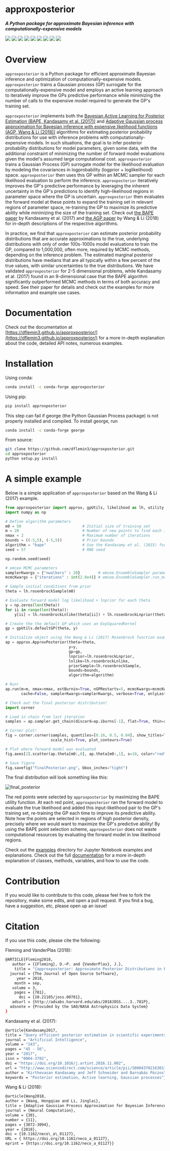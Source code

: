 **approxposterior**
===================

***A Python package for approximate Bayesian inference with computationally-expensive models***

<p>
<a href="https://github.com/dflemin3/approxposterior">
<img src="https://img.shields.io/badge/GitHub-dflemin3%2Fapproxposterior-blue.svg?style=flat"></a>
<a href="https://github.com/dflemin3/approxposterior/blob/master/LICENSE">
<img src="https://img.shields.io/badge/license-MIT-blue.svg?style=flat"></a>
<a href="https://travis-ci.org/dflemin3/approxposterior">
<img src="http://img.shields.io/travis/dflemin3/approxposterior/master.svg?style=flat"></a>
<a href="https://doi.org/10.21105/joss.00781">
<img src="http://joss.theoj.org/papers/10.21105/joss.00781/status.svg"></a>
<a href="https://pypi.python.org/pypi/approxposterior/">
<img src="https://img.shields.io/pypi/pyversions/approxposterior.svg"></a>
<a href="https://conda.anaconda.org/conda-forge">
<img src="https://anaconda.org/conda-forge/approxposterior/badges/installer/conda.svg"></a>
<a href="https://anaconda.org/conda-forge/approxposterior">
<img src="https://anaconda.org/conda-forge/approxposterior/badges/downloads.svg"></a>
<a href="https://coveralls.io/github/dflemin3/approxposterior?branch=master">
<img src="https://coveralls.io/repos/github/dflemin3/approxposterior/badge.svg?branch=master"></a>
<a href="https://dflemin3.github.io/approxposterior/">
<img src="https://img.shields.io/badge/<Docs>-<Read the docs>-<informational>"></a>
</p>

Overview
========

`approxposterior` is a Python package for efficient approximate Bayesian
inference and optimization of computationally-expensive models. `approxposterior`
trains a Gaussian process (GP) surrogate for the computationally-expensive model
and employs an active learning approach to iteratively improve the GPs predictive
performance while minimizing the number of calls to the expensive model required
to generate the GP's training set.

`approxposterior` implements both the [Bayesian Active Learning for Posterior Estimation (BAPE, Kandasamy et al. (2017))](https://www.sciencedirect.com/science/article/abs/pii/S0004370216301394) and [Adaptive Gaussian process approximation for Bayesian inference with expensive likelihood functions (AGP, Wang & Li (2018))](https://www.semanticscholar.org/paper/Adaptive-Gaussian-Process-Approximation-for-with-Wang-Li/a11e3a4144898920835ccff7ef0ed0b159b94bc6) algorithms for estimating posterior probability distributions for use with inference problems with computationally-expensive models. In such situations,
the goal is to infer posterior probability distributions for model parameters, given some data, with the additional constraint of minimizing the number of forward model evaluations given the model's assumed large computational cost.  `approxposterior` trains a Gaussian Process (GP) surrogate model for the likelihood evaluation by modeling the covariances in logprobability (logprior + loglikelihood) space. `approxposterior` then uses this GP within an MCMC sampler for each likelihood evaluation to perform the inference. `approxposterior` iteratively improves the GP's predictive performance by leveraging the inherent uncertainty in the GP's predictions to identify high-likelihood regions in parameter space where the GP is uncertain.  `approxposterior` then evaluates the forward model at these points to expand the training set in relevant regions of parameter space, re-training the GP to maximize its predictive ability while minimizing the size of the training set.  Check out [the BAPE paper](https://www.sciencedirect.com/science/article/abs/pii/S0004370216301394) by Kandasamy et al. (2017) and [the AGP paper](https://www.semanticscholar.org/paper/Adaptive-Gaussian-Process-Approximation-for-with-Wang-Li/a11e3a4144898920835ccff7ef0ed0b159b94bc6) by Wang & Li (2018) for in-depth descriptions of the respective algorithms.

In practice, we find that `approxposterior` can estimate posterior probability distributions that are accurate
approximations to the true, underlying distributions with only of order 100s-1000s model evaluations to train the GP, compared to 1,000,000, often more, required by MCMC methods, depending on the inference problem. The estimated marginal posterior distributions have medians that are all typically within a few percent of the true values, with similar uncertainties to the true distributions.  We have validated `approxposterior` for 2-5 dimensional problems, while Kandasamy et al. (2017) found in an 9-dimensional case that the BAPE algorithm significantly outperformed MCMC methods in terms of both accuracy and speed. See their paper for details and check out the examples for more information and example use cases.

Documentation
=============

Check out the documentation at [https://dflemin3.github.io/approxposterior/](https://dflemin3.github.io/approxposterior/) for a more in-depth explanation about the code, detailed API notes, numerous examples.

Installation
============

Using conda:

```bash
conda install -c conda-forge approxposterior
```

Using pip:

```bash
pip install approxposterior
```

This step can fail if george (the Python Gaussian Process package) is not properly installed and compiled.
To install george, run

```bash
conda install -c conda-forge george
```

From source:

```bash
git clone https://github.com/dflemin3/approxposterior.git
cd approxposterior
python setup.py install
```

A simple example
================

Below is a simple application of `approxposterior` based on the Wang & Li (2017) example.

```python
from approxposterior import approx, gpUtils, likelihood as lh, utility as ut
import numpy as np

# Define algorithm parameters
m0 = 50                           # Initial size of training set
m = 20                            # Number of new points to find each iteration
nmax = 2                          # Maximum number of iterations
bounds = ((-5,5), (-5,5))         # Prior bounds
algorithm = "bape"                # Use the Kandasamy et al. (2015) formalism
seed = 57                         # RNG seed

np.random.seed(seed)

# emcee MCMC parameters
samplerKwargs = {"nwalkers" : 20}        # emcee.EnsembleSampler parameters
mcmcKwargs = {"iterations" : int(2.0e4)} # emcee.EnsembleSampler.run_mcmc parameters

# Sample initial conditions from prior
theta = lh.rosenbrockSample(m0)

# Evaluate forward model log likelihood + lnprior for each theta
y = np.zeros(len(theta))
for ii in range(len(theta)):
    y[ii] = lh.rosenbrockLnlike(theta[ii]) + lh.rosenbrockLnprior(theta[ii])

# Create the the default GP which uses an ExpSquaredKernel
gp = gpUtils.defaultGP(theta, y)

# Initialize object using the Wang & Li (2017) Rosenbrock function example
ap = approx.ApproxPosterior(theta=theta,
                            y=y,
                            gp=gp,
                            lnprior=lh.rosenbrockLnprior,
                            lnlike=lh.rosenbrockLnlike,
                            priorSample=lh.rosenbrockSample,
                            bounds=bounds,
                            algorithm=algorithm)

# Run!
ap.run(m=m, nmax=nmax, estBurnin=True, nGPRestarts=5, mcmcKwargs=mcmcKwargs,
       cache=False, samplerKwargs=samplerKwargs, verbose=True, onlyLastMCMC=True)

# Check out the final posterior distribution!
import corner

# Load in chain from last iteration
samples = ap.sampler.get_chain(discard=ap.iburns[-1], flat=True, thin=ap.ithins[-1])

# Corner plot!
fig = corner.corner(samples, quantiles=[0.16, 0.5, 0.84], show_titles=True,
                    scale_hist=True, plot_contours=True)

# Plot where forward model was evaluated
fig.axes[2].scatter(ap.theta[m0:,0], ap.theta[m0:,1], s=10, color="red", zorder=20)

# Save figure
fig.savefig("finalPosterior.png", bbox_inches="tight")
```

The final distribution will look something like this:

![final_posterior](doc/_figures/final_posterior.png)

The red points were selected by `approxposterior` by maximizing the BAPE utility function.
At each red point, `approxposterior` ran the forward model to evaluate the true likelihood
and added this input-likelihood pair to the GP's training set, re-training the GP each time
to improve its predictive ability. Note how the points are selected in regions of
high posterior density, precisely where we would want to maximize the GP's predictive ability! By using the
BAPE point selection scheme, `approxposterior` does not waste computational resources by
evaluating the forward model in low likelihood regions.

Check out the [examples](https://github.com/dflemin3/approxposterior/tree/master/examples/Notebooks) directory for Jupyter Notebook examples and explanations. Check out the full [documentation](https://dflemin3.github.io/approxposterior/) for a more in-depth explanation of classes, methods, variables, and how to use the code.

Contribution
============

If you would like to contribute to this code, please feel free to fork the repository, make some edits, and open a pull request.
If you find a bug, have a suggestion, etc, please open up an issue!

Citation
========

If you use this code, please cite the following:

Fleming and VanderPlas (2018):

```bash
@ARTICLE{Fleming2018,
   author = {{Fleming}, D.~P. and {VanderPlas}, J.},
    title = "{approxposterior: Approximate Posterior Distributions in Python}",
  journal = {The Journal of Open Source Software},
     year = 2018,
    month = sep,
   volume = 3,
    pages = {781},
      doi = {10.21105/joss.00781},
   adsurl = {http://adsabs.harvard.edu/abs/2018JOSS....3..781P},
  adsnote = {Provided by the SAO/NASA Astrophysics Data System}
}
```

Kandasamy et al. (2017):

```bash
@article{Kandasamy2017,
title = "Query efficient posterior estimation in scientific experiments via Bayesian active learning",
journal = "Artificial Intelligence",
volume = "243",
pages = "45 - 56",
year = "2017",
issn = "0004-3702",
doi = "https://doi.org/10.1016/j.artint.2016.11.002",
url = "http://www.sciencedirect.com/science/article/pii/S0004370216301394",
author = "Kirthevasan Kandasamy and Jeff Schneider and Barnabás Póczos",
keywords = "Posterior estimation, Active learning, Gaussian processes"}
```

Wang & Li (2018):

```bash
@article{Wang2018,
author = {Wang, Hongqiao and Li, Jinglai},
title = {Adaptive Gaussian Process Approximation for Bayesian Inference with Expensive Likelihood Functions},
journal = {Neural Computation},
volume = {30},
number = {11},
pages = {3072-3094},
year = {2018},
doi = {10.1162/neco\_a\_01127},
URL = { https://doi.org/10.1162/neco_a_01127},
eprint = {https://doi.org/10.1162/neco_a_01127}}
```
